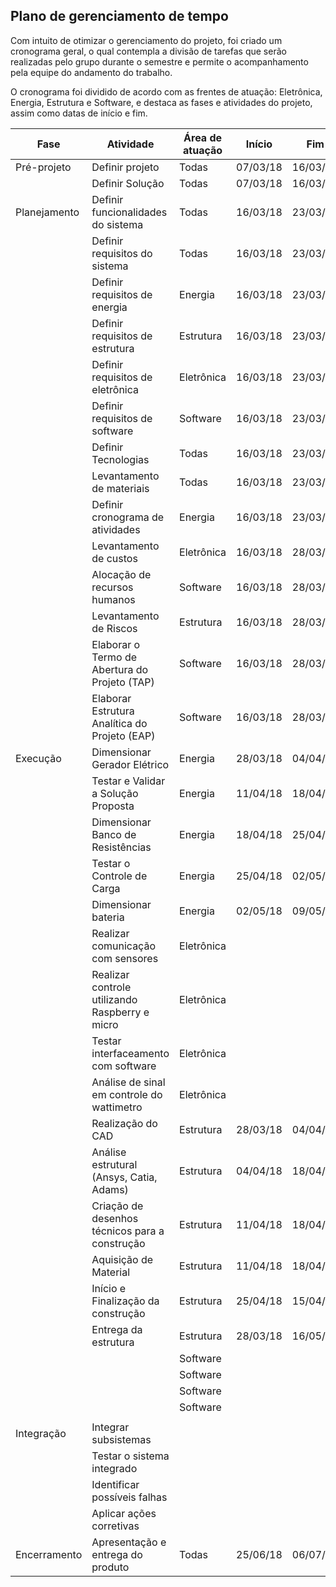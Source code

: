 ## Plano de gerenciamento de tempo

Com intuito de otimizar o gerenciamento do projeto, foi criado um cronograma geral, o qual contempla a divisão de tarefas que serão realizadas pelo grupo durante o semestre e permite o acompanhamento pela equipe do andamento do trabalho.

O cronograma foi dividido de acordo com as frentes de atuação: Eletrônica, Energia, Estrutura e Software, e destaca as fases e atividades do projeto, assim como datas de início e fim.

| Fase         | Atividade                                      | Área de atuação | Início   | Fim      |
|--------------|------------------------------------------------|-----------------|----------|----------|
| Pré-projeto  | Definir projeto                                | Todas           | 07/03/18 | 16/03/18 |
|              | Definir Solução                                | Todas           | 07/03/18 | 16/03/18 |
| Planejamento | Definir funcionalidades do sistema             | Todas           | 16/03/18 | 23/03/18 |
|              | Definir requisitos do sistema                  | Todas           | 16/03/18 | 23/03/18 |
|              | Definir requisitos de energia                  | Energia         | 16/03/18 | 23/03/18 |
|              | Definir requisitos de estrutura                | Estrutura       | 16/03/18 | 23/03/18 |
|              | Definir requisitos de eletrônica               | Eletrônica      | 16/03/18 | 23/03/18 |
|              | Definir requisitos de software                 | Software        | 16/03/18 | 23/03/18 |
|              | Definir Tecnologias                            | Todas           | 16/03/18 | 23/03/18 |
|              | Levantamento de materiais                      | Todas           | 16/03/18 | 23/03/18 |
|              | Definir cronograma de atividades               | Energia         | 16/03/18 | 23/03/18 |
|              | Levantamento de custos                         | Eletrônica      | 16/03/18 | 28/03/18 |
|              | Alocação de recursos humanos                   | Software        | 16/03/18 | 28/03/18 |
|              | Levantamento de Riscos                         | Estrutura       | 16/03/18 | 28/03/18 |
|              | Elaborar o Termo de Abertura do Projeto (TAP)  | Software        | 16/03/18 | 28/03/18 |
|              | Elaborar Estrutura Analítica do Projeto (EAP)  | Software        | 16/03/18 | 28/03/18 |
| Execução     | Dimensionar Gerador Elétrico                   | Energia         | 28/03/18 | 04/04/18 |
|              | Testar e Validar a Solução Proposta            | Energia         | 11/04/18 | 18/04/18 |
|              | Dimensionar Banco de Resistências              | Energia         | 18/04/18 | 25/04/18 |
|              | Testar o Controle de Carga                     | Energia         | 25/04/18 | 02/05/18 |
|              | Dimensionar bateria                            | Energia         | 02/05/18 | 09/05/18 |
|              | Realizar comunicação com sensores              | Eletrônica      |          |          |
|              | Realizar controle utilizando Raspberry e micro | Eletrônica      |          |          |
|              | Testar interfaceamento com software            | Eletrônica      |          |          |
|              | Análise de sinal em controle do wattimetro     | Eletrônica      |          |          |
|              | Realização do CAD                              | Estrutura       | 28/03/18 | 04/04/18 |
|              | Análise estrutural (Ansys, Catia, Adams)       | Estrutura       | 04/04/18 | 18/04/18 |
|              | Criação de desenhos técnicos para a construção | Estrutura       | 11/04/18 | 18/04/18 |
|              | Aquisição de Material                          | Estrutura       | 11/04/18 | 18/04/18 |
|              | Início  e Finalização da construção            | Estrutura       | 25/04/18 | 15/04/18 |
|              | Entrega da estrutura                           | Estrutura       | 28/03/18 | 16/05/18 |
|              |                                                | Software        |          |          |
|              |                                                | Software        |          |          |
|              |                                                | Software        |          |          |
|              |                                                | Software        |          |          |
|              |                                                |                 |          |          |
| Integração   | Integrar subsistemas                           |                 |          |          |
|              | Testar o sistema integrado                     |                 |          |          |
|              | Identificar possíveis falhas                   |                 |          |          |
|              | Aplicar ações corretivas                       |                 |          |          |
| Encerramento | Apresentação e entrega do produto              | Todas           | 25/06/18 | 06/07/18 |


			
					



